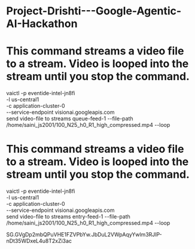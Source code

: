 # Project-Drishti---Google-Agentic-AI-Hackathon
# This command streams a video file to a stream. Video is looped into the stream until you stop the command.

vaictl -p eventide-intel-jn8fi \
 -l us-central1 \
 -c application-cluster-0 \
 --service-endpoint visionai.googleapis.com \
send video-file to streams queue-feed-1 --file-path /home/saini_js2001/100_N25_h0_R1_high_compressed.mp4 --loop

# This command streams a video file to a stream. Video is looped into the stream until you stop the command.
vaictl -p eventide-intel-jn8fi \
         -l us-central1 \
         -c application-cluster-0 \
         --service-endpoint visionai.googleapis.com \
send video-file to streams entry-feed-1 --file-path /home/saini_js2001/100_N25_h0_R1_high_compressed.mp4 --loop


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